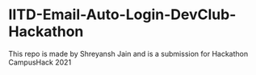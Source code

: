 # IITD-Email-Auto-Login-DevClub-Hackathon
This repo is made by Shreyansh Jain and is a submission for Hackathon CampusHack 2021
